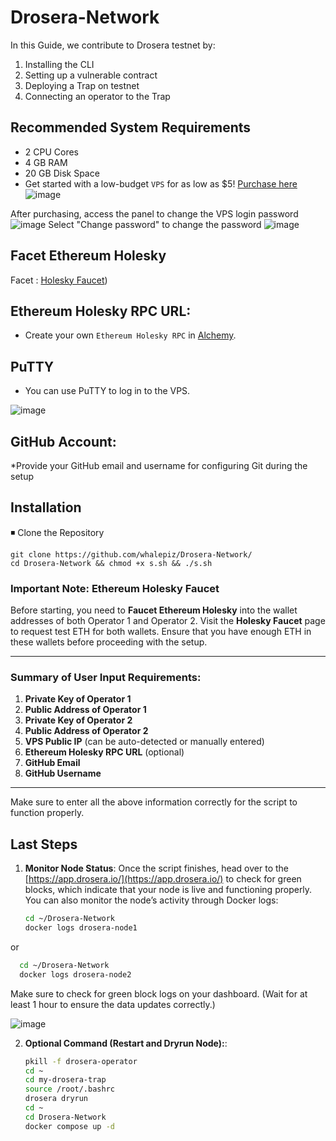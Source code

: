 # Drosera-Network
In this Guide, we contribute to Drosera testnet by:
1. Installing the CLI
2. Setting up a vulnerable contract
3. Deploying a Trap on testnet
4. Connecting an operator to the Trap

## Recommended System Requirements
* 2 CPU Cores
* 4 GB RAM
* 20 GB Disk Space
* Get started with a low-budget `VPS` for as low as $5! [Purchase here](https://xorek.cloud/?from=27450)
![image](https://github.com/user-attachments/assets/691efaf0-c589-45df-b2c0-62578e908a56)

After purchasing, access the panel to change the VPS login password
![image](https://github.com/user-attachments/assets/f691baf1-49e5-4246-a5f0-5729c2eef541)
Select "Change password" to change the password
![image](https://github.com/user-attachments/assets/faf2aacf-3562-446d-a075-61259a015fe5)

## Facet Ethereum Holesky 

Facet : [Holesky Faucet](https://holesky-faucet.pk910.de/))

## Ethereum Holesky RPC URL:
* Create your own `Ethereum Holesky RPC` in [Alchemy](https://dashboard.alchemy.com/).
## PuTTY

* You can use PuTTY to log in to the VPS.
  
![image](https://github.com/user-attachments/assets/869a8124-b57d-4768-bc81-67dc44d6a8d9)

## GitHub Account:
*Provide your GitHub email and username for configuring Git during the setup

## Installation
◾ Clone the Repository
```
git clone https://github.com/whalepiz/Drosera-Network/
cd Drosera-Network && chmod +x s.sh && ./s.sh
```

### **Important Note: Ethereum Holesky Faucet**

Before starting, you need to **Faucet Ethereum Holesky** into the wallet addresses of both Operator 1 and Operator 2. Visit the **Holesky Faucet** page to request test ETH for both wallets. Ensure that you have enough ETH in these wallets before proceeding with the setup.

---

### **Summary of User Input Requirements:**

1. **Private Key of Operator 1**
2. **Public Address of Operator 1**
3. **Private Key of Operator 2**
4. **Public Address of Operator 2**
5. **VPS Public IP** (can be auto-detected or manually entered)
6. **Ethereum Holesky RPC URL** (optional)
7. **GitHub Email**
8. **GitHub Username**

---

Make sure to enter all the above information correctly for the script to function properly.

## Last Steps

1. **Monitor Node Status**:
   Once the script finishes, head over to the [https://app.drosera.io/](https://app.drosera.io/) to check for green blocks, which indicate that your node is live and functioning properly.
   You can also monitor the node’s activity through Docker logs:

     ```bash
     cd ~/Drosera-Network
     docker logs drosera-node1
     ```
or

   ```bash
     cd ~/Drosera-Network
     docker logs drosera-node2
   ```

 Make sure to check for green block logs on your dashboard. (Wait for at least 1 hour to ensure the data updates correctly.)

![image](https://github.com/user-attachments/assets/55cedbb3-59b5-402f-859c-84cf4f3cc467)


2. **Optional Command (Restart and Dryrun Node):**:
     ```bash
     pkill -f drosera-operator
     cd ~
     cd my-drosera-trap
     source /root/.bashrc
     drosera dryrun
     cd ~
     cd Drosera-Network
     docker compose up -d
     ```






